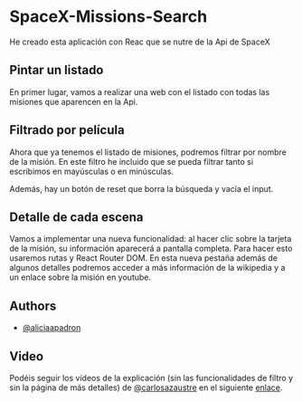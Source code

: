 # SpaceX-Missions-Search

He creado esta aplicación con Reac que se nutre de la Api de SpaceX

## Pintar un listado

En primer lugar, vamos a realizar una web con el listado con todas las misiones que aparencen en la Api.

## Filtrado por película

Ahora que ya tenemos el listado de misiones, podremos filtrar por nombre de la misión. En este filtro he incluido que se pueda filtrar tanto si escribimos en mayúsculas o en minúsculas.

Además, hay un botón de reset que borra la búsqueda y vacía el input.

## Detalle de cada escena

Vamos a implementar una nueva funcionalidad: al hacer clic sobre la tarjeta de la misión, su información
aparecerá a pantalla completa. Para hacer esto usaremos rutas y React Router DOM. 
En esta nueva pestaña además de algunos detalles podremos acceder a más información de la wikipedia y a un enlace sobre la misión en youtube.

## Authors

- [@aliciaapadron](https://github.com/aliciaapadron)

## Video
Podéis seguir los vídeos de la explicación (sin las funcionalidades de filtro y sin la página de más detalles) de [@carlosazaustre](https://github.com/carlosazaustre/workshop-react) en el siguiente [enlace](https://www.youtube.com/watch?v=4AFOCAgywLc).

